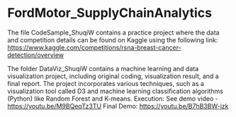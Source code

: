 # FordMotor_SupplyChainAnalytics

The file CodeSample_ShuqiW contains a practice project where the data and competition details can be found on Kaggle using the following link: 
https://www.kaggle.com/competitions/rsna-breast-cancer-detection/overview

The folder DataViz_ShuqiW contains a machine learning and data visualization project, including original coding, visualization result, and a final report. The project incorporates various techniques, such as a visualization tool called D3 and machine learning classification algorithms (Python) like Random Forest and K-means.
Execution: See demo video - https://youtu.be/M9BQeqTz3TU 
Final Demo: https://youtu.be/B7hB3BW-jzk
